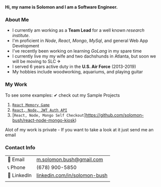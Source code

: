 **Hi, my name is Solomon and I am a Software Engineer.**

### About Me
- I currently am working as a **Team Lead** for a well known *research institute*.
- I'm proficient in *Node*, *React*, *Mongo*, *MySql*, and general Web App Development
- I've recently been working on learning *GoLang* in my spare time
- I currently live my my wife and two dachshunds in Atlanta, but soon we will be moving to SLC ✈
- I served 6 years active duty in the **U.S. Air Force** (2013-2019)
- My hobbies include woodworking, aquariums, and playing guitar

### My Work
To see some examples: ✔ check out my Sample Projects 
1. [``React Memory Game``](https://github.com/solomon-bush/react-memory-game)
2. [``React, Node, JWT Auth API``](https://github.com/solomon-bush/react-node-jwt-auth)
3. [``React, Node, Mongo Self Checkout``]https://github.com/solomon-bush/react-node-mongo-kiosk)

Alot of my work is private - If you want to take a look at it just send me an email

### Contact Info
|  |  |
|----| ----|
| 📧 Email | m.solomon.bush@gmail.com |
| 📞 Phone | (678) 900-5850           |
| 📰 LinkedIn | [linkedin.com/in/solomon-bush](https://linkedin.com/in/solomon-bush) |
| | |


<!--
**solomon-bush/solomon-bush** is a ✨ _special_ ✨ repository because its `README.md` (this file) appears on your GitHub profile.

Here are some ideas to get you started:

- 🔭 I’m currently working on ...
- 🌱 I’m currently learning ...
- 👯 I’m looking to collaborate on ...
- 🤔 I’m looking for help with ...
- 💬 Ask me about ...
- 📫 How to reach me: ...
- 😄 Pronouns: ...
- ⚡ Fun fact: ...
-->




